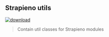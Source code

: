 Strapieno utils
---------------

[![download](https://img.shields.io/packagist/dt/strapieno/str-utils.svg?maxAge=2592000)](https://packagist.org/packages/strapieno/str-utils)

> Contain util classes for Strapieno modules
